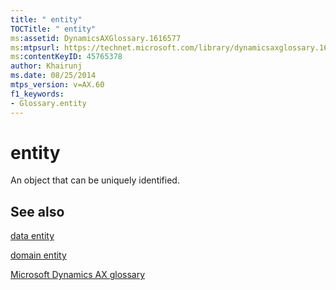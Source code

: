 ```yaml
---
title: " entity"
TOCTitle: " entity"
ms:assetid: DynamicsAXGlossary.1616577
ms:mtpsurl: https://technet.microsoft.com/library/dynamicsaxglossary.1616577(v=AX.60)
ms:contentKeyID: 45765378
author: Khairunj
ms.date: 08/25/2014
mtps_version: v=AX.60
f1_keywords:
- Glossary.entity
---
```


# entity

An object that can be uniquely identified.

## See also

[data entity](data-entity.md)

[domain entity](domain-entity.md)

[Microsoft Dynamics AX glossary](glossary/microsoft-dynamics-ax-glossary.md)

  


